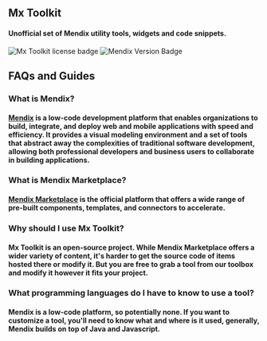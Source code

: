 ## Mx Toolkit
#### Unofficial set of Mendix utility tools, widgets and code snippets.
![Mx Toolkit license badge](https://img.shields.io/github/license/Mx-Toolkit/.github) ![Mendix Version Badge](https://img.shields.io/badge/Mendix-v9.x-blue)

## FAQs and Guides
### What is Mendix?
#### [Mendix](https://www.mendix.com/) is a low-code development platform that enables organizations to build, integrate, and deploy web and mobile applications with speed and efficiency. It provides a visual modeling environment and a set of tools that abstract away the complexities of traditional software development, allowing both professional developers and business users to collaborate in building applications.

### What is Mendix Marketplace?
#### [Mendix Marketplace](https://marketplace.mendix.com/) is the official platform that offers a wide range of pre-built components, templates, and connectors to accelerate.

### Why should I use Mx Toolkit?
#### Mx Toolkit is an open-source project. While Mendix Marketplace offers a wider variety of content, it's harder to get the source code of items hosted there or modify it. But you are free to grab a tool from our toolbox and modify it however it fits your project.

### What programming languages do I have to know to use a tool?
#### Mendix is a low-code platform, so potentially none. If you want to customize a tool, you'll need to know what and where is it used, generally, Mendix builds on top of Java and Javascript.

